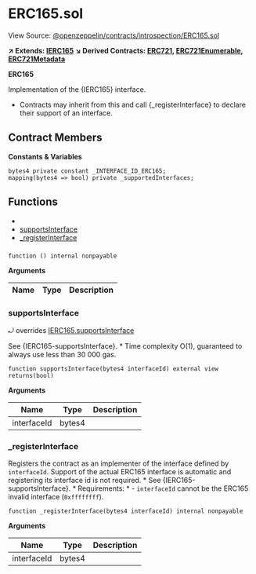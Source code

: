 # ERC165.sol

View Source: [@openzeppelin/contracts/introspection/ERC165.sol](https://github.com/Dapp-Wizards/Avastars-Contracts/@openzeppelin/contracts/introspection/ERC165.sol)

**↗ Extends: [IERC165](IERC165.md)**
**↘ Derived Contracts: [ERC721](ERC721.md), [ERC721Enumerable](ERC721Enumerable.md), [ERC721Metadata](ERC721Metadata.md)**

**ERC165**

Implementation of the {IERC165} interface.
 * Contracts may inherit from this and call {_registerInterface} to declare
their support of an interface.

## Contract Members
**Constants & Variables**

```solidity
bytes4 private constant _INTERFACE_ID_ERC165;
mapping(bytes4 => bool) private _supportedInterfaces;

```

## Functions

- [](#)
- [supportsInterface](#supportsinterface)
- [_registerInterface](#_registerinterface)

### 

```solidity
function () internal nonpayable
```

**Arguments**

| Name        | Type           | Description  |
| ------------- |------------- | -----|

### supportsInterface

⤾ overrides [IERC165.supportsInterface](IERC165.md#supportsinterface)

See {IERC165-supportsInterface}.
     * Time complexity O(1), guaranteed to always use less than 30 000 gas.

```solidity
function supportsInterface(bytes4 interfaceId) external view
returns(bool)
```

**Arguments**

| Name        | Type           | Description  |
| ------------- |------------- | -----|
| interfaceId | bytes4 |  | 

### _registerInterface

Registers the contract as an implementer of the interface defined by
`interfaceId`. Support of the actual ERC165 interface is automatic and
registering its interface id is not required.
     * See {IERC165-supportsInterface}.
     * Requirements:
     * - `interfaceId` cannot be the ERC165 invalid interface (`0xffffffff`).

```solidity
function _registerInterface(bytes4 interfaceId) internal nonpayable
```

**Arguments**

| Name        | Type           | Description  |
| ------------- |------------- | -----|
| interfaceId | bytes4 |  | 

